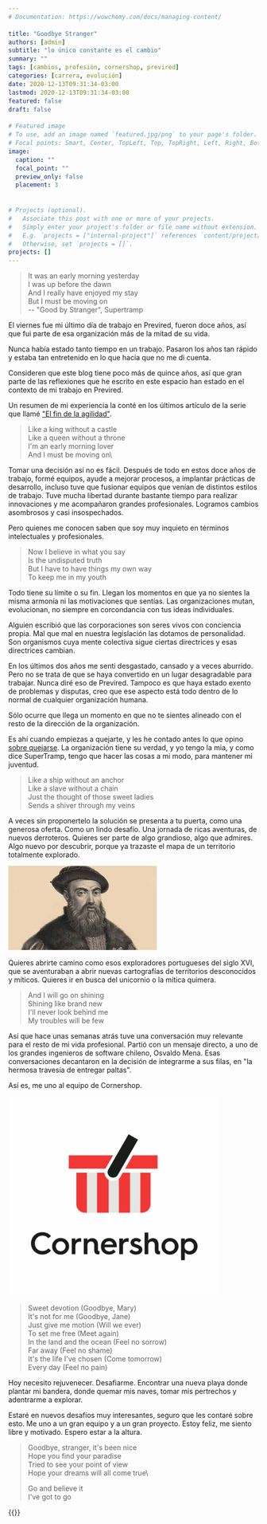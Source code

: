 ```yaml
---
# Documentation: https://wowchemy.com/docs/managing-content/

title: "Goodbye Stranger"
authors: [admin]
subtitle: "lo único constante es el cambio"
summary: ""
tags: [cambios, profesión, cornershop, previred]
categories: [carrera, evolución]
date: 2020-12-13T09:31:34-03:00
lastmod: 2020-12-13T09:31:34-03:00
featured: false
draft: false

# Featured image
# To use, add an image named `featured.jpg/png` to your page's folder.
# Focal points: Smart, Center, TopLeft, Top, TopRight, Left, Right, BottomLeft, Bottom, BottomRight.
image:
  caption: ""
  focal_point: ""
  preview_only: false
  placement: 3


# Projects (optional).
#   Associate this post with one or more of your projects.
#   Simply enter your project's folder or file name without extension.
#   E.g. `projects = ["internal-project"]` references `content/project/deep-learning/index.md`.
#   Otherwise, set `projects = []`.
projects: []
---
```


> It was an early morning yesterday\
> I was up before the dawn\
> And I really have enjoyed my stay\
> But I must be moving on\
> -- "Good by Stranger", Supertramp

El viernes fue mi último día de trabajo en Previred, fueron doce años, así que fui parte de esa organización más de la mitad de su vida.

Nunca había estado tanto tiempo en un trabajo. Pasaron los años tan rápido y estaba tan entretenido en lo que hacía que no me di cuenta.

Consideren que este blog tiene poco más de quince años, así que gran parte de las reflexiones que he escrito en este espacio han estado en el contexto de mi trabajo en Previred.

Un resumen de mi experiencia la conté en los últimos artículo de la serie que llamé ["El fin de la agilidad"](/blog/lnds/2019/03/17/el-fin-de-la-agilidad/).

> Like a king without a castle\
> Like a queen without a throne\
> I'm an early morning lover\
> And I must be moving on\

Tomar una decisión así no es fácil. Después de todo en estos doce años de trabajo, formé equipos, ayude a mejorar procesos, a implantar prácticas de desarrollo, incluso tuve que fusionar equipos que venían de distintos estilos de trabajo. Tuve mucha libertad durante bastante tiempo para realizar innovaciones y me acompañaron grandes profesionales. Logramos cambios asombrosos y casi insospechados.

Pero quienes me conocen saben que soy muy inquieto en términos intelectuales y profesionales.

> Now I believe in what you say\
> Is the undisputed truth\
> But I have to have things my own way\
> To keep me in my youth

Todo tiene su límite o su fin. Llegan los momentos en que ya no sientes la misma armonía ni las motivaciones que sentías. Las organizaciones mutan, evolucionan, no siempre en corcondancia con tus ideas individuales.

Alguien escribió que las corporaciones son seres vivos con conciencia propia. Mal que mal en nuestra legislación las dotamos de personalidad. Son organismos cuya mente colectiva sigue ciertas directrices y  esas directrices cambian.

En los últimos dos años me senti desgastado, cansado y a veces aburrido. Pero no se trata de que se haya convertido en un lugar desagradable para trabajar. Nunca diré eso de Previred. Tampoco es que haya estado exento de problemas y disputas, creo que ese aspecto está todo dentro de lo normal de cualquier organización humana.

Sólo ocurre que llega un momento en que no te sientes alineado con el resto de la dirección de la organización.

Es ahí cuando empiezas a quejarte, y les he contado antes lo que opino [sobre quejarse](/blog/lnds/2012/03/15/filoctetes/). La organización tiene su verdad, y yo tengo la mia, y como dice SuperTramp, tengo que hacer las cosas a mi modo, para mantener mi juventud.

>Like a ship without an anchor\
>Like a slave without a chain\
>Just the thought of those sweet ladies\
>Sends a shiver through my veins

A veces sin proponertelo la solución se presenta a tu puerta, como una generosa oferta. Como un lindo desafío. Una jornada de ricas aventuras, de nuevos derroteros. Quieres ser parte de algo grandioso, algo que admires. Algo nuevo por descubrir, porque ya trazaste el mapa de un territorio totalmente explorado.

![](magallanes.jpg)

Quieres abrirte camino como esos exploradores portugueses del siglo XVI, que se aventuraban a abrir nuevas cartografías de territorios desconocidos y míticos. Quieres ir en busca del unicornio o la mítica quimera.

> And I will go on shining\
> Shining like brand new\
> I'll never look behind me\
> My troubles will be few

Así que hace unas semanas atrás tuve una conversación muy relevante para el resto de mi vida profesional. Partió con un mensaje directo, a uno de los grandes ingenieros de software chileno, Osvaldo Mena. Esas conversaciones decantaron en la decisión de integrarme a sus filas, en "la hermosa travesía de entregar paltas".

Así es, me uno al equipo de Cornershop.

![](cornershop.png)

> Sweet devotion (Goodbye, Mary)\
> It's not for me (Goodbye, Jane)\
> Just give me motion (Will we ever)\
> To set me free (Meet again)\
> In the land and the ocean (Feel no sorrow)\
> Far away (Feel no shame)\
> It's the life I've chosen (Come tomorrow)\
> Every day (Feel no pain)

Hoy necesito rejuvenecer. Desafiarme. Encontrar una nueva playa donde plantar mi bandera, donde quemar mis naves, tomar mis pertrechos y adentrarme a explorar.

Estaré en nuevos desafíos muy interesantes, seguro que les contaré sobre esto. Me uno a un gran equipo y a un gran proyecto. Estoy feliz, me siento libre y motivado. Espero estar a la altura.

> Goodbye, stranger, it's been nice\
> Hope you find your paradise\
> Tried to see your point of view\
> Hope your dreams will all come true\
>
> Go and believe it\
> I've got to go

{{<youtube u8pVZ5hTGJQ>}}

